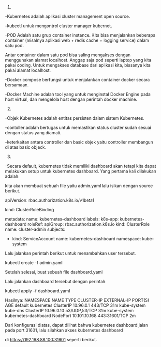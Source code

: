 1.
-Kubernetes adalah aplikasi cluster management open source. 

-kubectl untuk mengontrol cluster manager kubernet.

-POD Adalah satu grup container instance. Kita bisa menjalankan beberapa container (misalnya aplikasi web + redis cache + logging service) dalam satu pod.

 Antar container dalam satu pod bisa saling mengakses dengan menggunakan alamat localhost. Anggap saja pod seperti laptop yang kita 
 pakai coding. Untuk mengakses database dari aplikasi kita, biasanya kita pakai alamat localhost.
 
-Docker compose berfungsi untuk menjalankan container docker secara bersamaan.

-Docker Machine adalah tool yang untuk menginstal Docker Engine pada host virtual, dan mengelola 
 host dengan perintah docker machine.

2.
-Objek Kubernetes adalah entitas persisten dalam sistem Kubernetes.

-contoller adalah bertugas untuk memastikan status cluster sudah sesuai dengan status yang diamati.

-keterkaitan antara controller dan basic objek yaitu controller membangun di atas basic objeck.  

3.
-Secara default, kubernetes tidak memiliki dashboard akan tetapi kita dapat melakukan setup untuk kubernetes dashboard. Yang pertama kali dilakukan adalah 

 kita akan membuat sebuah file yaitu admin.yaml lalu isikan dengan source berikut.
 
 apiVersion: rbac.authorization.k8s.io/v1beta1
 
 kind: ClusterRoleBinding
 
 metadata:
  name: kubernetes-dashboard
  labels:
    k8s-app: kubernetes-dashboard
 roleRef:
  apiGroup: rbac.authorization.k8s.io
  kind: ClusterRole
  name: cluster-admin
 subjects:
 - kind: ServiceAccount
   name: kubernetes-dashboard
   namespace: kube-system

Lalu jalankan perintah berikut untuk menambahkan user tersebut.

kubectl create -f admin.yaml

Setelah selesai, buat sebuah file dashboard.yaml

Lalu jalankan dashboard tersebut dengan perintah

kubectl apply -f dashboard.yaml

Hasilnya:
NAMESPACE     NAME                   TYPE        CLUSTER-IP      EXTERNAL-IP   PORT(S)         AGE
default       kubernetes             ClusterIP   10.96.0.1       <none>        443/TCP         31m
kube-system   kube-dns               ClusterIP   10.96.0.10      <none>        53/UDP,53/TCP   31m
kube-system   kubernetes-dashboard   NodePort    10.101.10.168   <none>        443:31601/TCP   2m
 
Dari konfigurasi diatas, dapat dilihat bahwa kubernetes dashboard jalan pada port 31601, lalu silahkan akses kubernetes dashboard

di https://192.168.88.100:31601 seperti berikut.
